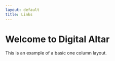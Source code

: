 ```yaml
---
layout: default
title: Links
---
```


<h1>Welcome to Digital Altar</h1>
<p>This is an example of a basic one column layout.</p>